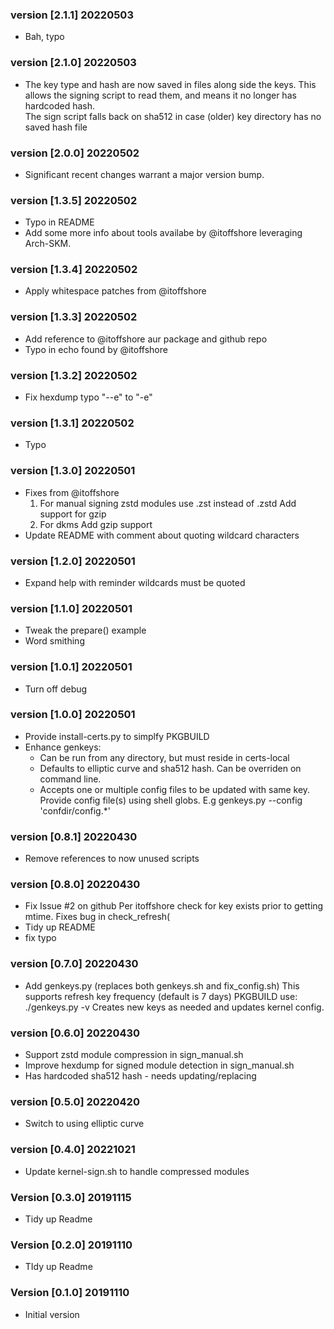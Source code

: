 ### version [2.1.1] 20220503

 - Bah, typo

### version [2.1.0] 20220503

 - The key type and hash are now saved in files along side the keys. 
   This allows the signing script to read them, and means it no longer has hardcoded hash.  
   The sign script falls back on sha512 in case (older) key directory has no saved hash file

### version [2.0.0] 20220502

 - Significant recent changes warrant a major version bump.

### version [1.3.5] 20220502

 - Typo in README
 - Add some more info about tools availabe by @itoffshore leveraging Arch-SKM.

### version [1.3.4] 20220502

 - Apply whitespace patches from @itoffshore

### version [1.3.3] 20220502

 - Add reference to @itoffshore aur package and github repo
 - Typo in echo found by @itoffshore

### version [1.3.2] 20220502

 - Fix hexdump typo "--e" to "-e"

### version [1.3.1] 20220502

 - Typo

### version [1.3.0] 20220501

 - Fixes from @itoffshore
    1. For manual signing
       zstd modules use .zst instead of .zstd
       Add support for gzip
    2. For dkms
       Add gzip support
 - Update README with comment about quoting wildcard characters

### version [1.2.0] 20220501

 - Expand help with reminder wildcards must be quoted

### version [1.1.0] 20220501

 - Tweak the prepare() example
 - Word smithing

### version [1.0.1] 20220501

 - Turn off debug

### version [1.0.0] 20220501

 - Provide install-certs.py to simplfy PKGBUILD
 - Enhance genkeys:
     - Can be run from any directory, but must reside in certs-local
     - Defaults to elliptic curve and sha512 hash. Can be overriden on command line.
     - Accepts one or multiple config files to be updated with same key. 
       Provide config file(s) using shell globs. E.g
       genkeys.py --config 'confdir/config.*'

### version [0.8.1] 20220430

  - Remove references to now unused scripts

### version [0.8.0] 20220430

  - Fix Issue #2 on github 
    Per itoffshore check for key exists prior to getting mtime. Fixes bug in check_refresh(
  - Tidy up README
  - fix typo

### version [0.7.0] 20220430

  - Add genkeys.py (replaces both genkeys.sh and fix_config.sh) 
    This supports refresh key frequency (default is 7 days) 
    PKGBUILD use: ./genkeys.py -v
    Creates new keys as needed and updates kernel config.

### version [0.6.0] 20220430

  - Support zstd module compression in sign_manual.sh
  - Improve hexdump for signed module detection in sign_manual.sh
  - Has hardcoded sha512 hash - needs updating/replacing

### version [0.5.0] 20220420

  - Switch to using elliptic curve 

### version [0.4.0] 20221021

  - Update kernel-sign.sh to handle compressed modules

### Version [0.3.0] 20191115

  - Tidy up Readme

### Version [0.2.0] 20191110

  - TIdy up Readme

### Version [0.1.0] 20191110

  - Initial version

